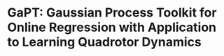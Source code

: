 # GaPT: Gaussian Process Toolkit for Online Regression with Application to Learning Quadrotor Dynamics

